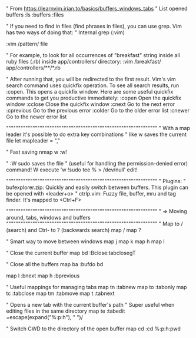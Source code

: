 " From  https://learnvim.irian.to/basics/buffers_windows_tabs
" List opened buffers
:ls :buffers :files

" If you need to find in files (find phrases in files), you can use grep. Vim has two ways of doing that:
" Internal grep (:vim)

:vim /pattern/ file

" For example, to look for all occurrences of "breakfast" string inside all ruby files (.rb) inside app/controllers/ directory:
:vim /breakfast/ app/controllers/**/*.rb

" After running that, you will be redirected to the first result. Vim's vim search command uses quickfix operation. To see all search results, run :copen. This opens a quickfix window. Here are some useful quickfix commands to get you productive immediately:
:copen        Open the quickfix window
:cclose       Close the quickfix window
:cnext        Go to the next error
:cprevious    Go to the previous error
:colder       Go to the older error list
:cnewer       Go to the newer error list

"""""""""""""""""""""""""""""""""""""""""""""""""""""""""""""""
" With a map leader it's possible to do extra key combinations
" like <leader>w saves the current file
let mapleader = ","

" Fast saving
nmap <leader>w :w!<cr>

" :W sudo saves the file
" (useful for handling the permission-denied error)
command! W execute 'w !sudo tee % > /dev/null' <bar> edit!

"""""""""""""""""""""""""""""""""""""""""""""""""""""""""""""""
" Plugins:
" bufexplorer.zip: Quickly and easily switch between buffers. This plugin can be opened with <leader+o>
" ctrlp.vim: Fuzzy file, buffer, mru and tag finder. It's mapped to <Ctrl+F>

"""""""""""""""""""""""""""""""""""""""""""""""""""""""""""""""
" => Moving around, tabs, windows and buffers
"""""""""""""""""""""""""""""""""""""""""""""""""""""""""""""""
" Map <Space> to / (search) and Ctrl-<Space> to ? (backwards search)
map <space> /
map <C-space> ?

" Smart way to move between windows
map <C-j> <C-W>j
map <C-k> <C-W>k
map <C-h> <C-W>h
map <C-l> <C-W>l

" Close the current buffer
map <leader>bd :Bclose<cr>:tabclose<cr>gT

" Close all the buffers
map <leader>ba :bufdo bd<cr>

map <leader>l :bnext<cr>
map <leader>h :bprevious<cr>

" Useful mappings for managing tabs
map <leader>tn :tabnew<cr>
map <leader>to :tabonly<cr>
map <leader>tc :tabclose<cr>
map <leader>tm :tabmove
map <leader>t<leader> :tabnext<cr>

" Opens a new tab with the current buffer's path
" Super useful when editing files in the same directory
map <leader>te :tabedit <C-r>=escape(expand("%:p:h"), " ")<cr>/

" Switch CWD to the directory of the open buffer
map <leader>cd :cd %:p:h<cr>:pwd<cr>

